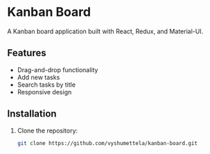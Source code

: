 # Kanban Board

A Kanban board application built with React, Redux, and Material-UI.

## Features
- Drag-and-drop functionality
- Add new tasks
- Search tasks by title
- Responsive design

## Installation
1. Clone the repository:
   ```bash
   git clone https://github.com/vyshumettela/kanban-board.git